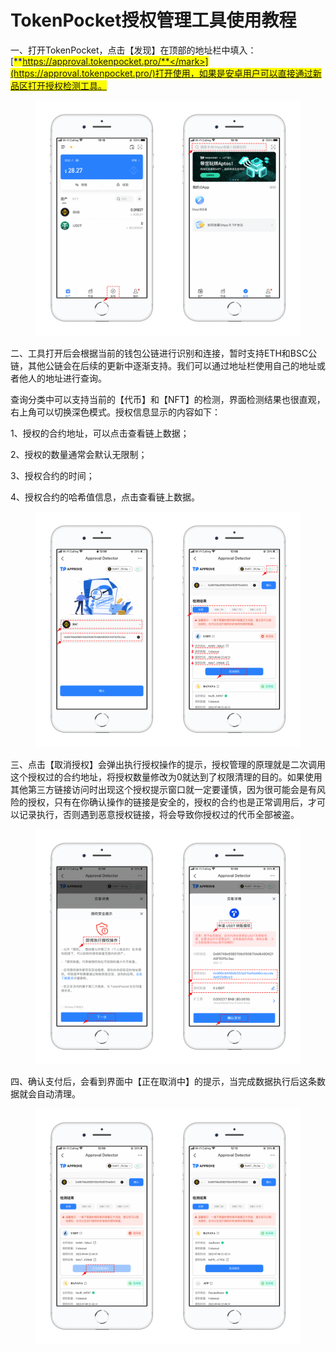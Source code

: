 # TokenPocket授权管理工具使用教程

一、打开TokenPocket，点击【发现】在顶部的地址栏中填入：[<mark style="color:blue;">**https://approval.tokenpocket.pro/**</mark>](https://approval.tokenpocket.pro/)打开使用，如果是安卓用户可以直接通过新品区打开授权检测工具。

<figure><img src="../../.gitbook/assets/0 拷贝.png" alt=""><figcaption></figcaption></figure>

二、工具打开后会根据当前的钱包公链进行识别和连接，暂时支持ETH和BSC公链，其他公链会在后续的更新中逐渐支持。我们可以通过地址栏使用自己的地址或者他人的地址进行查询。

查询分类中可以支持当前的【代币】和【NFT】的检测，界面检测结果也很直观，右上角可以切换深色模式。授权信息显示的内容如下：

1、授权的合约地址，可以点击查看链上数据；

2、授权的数量通常会默认无限制；

3、授权合约的时间；

4、授权合约的哈希值信息，点击查看链上数据。

<figure><img src="../../.gitbook/assets/1 (4) (3).png" alt=""><figcaption></figcaption></figure>

三、点击【取消授权】会弹出执行授权操作的提示，授权管理的原理就是二次调用这个授权过的合约地址，将授权数量修改为0就达到了权限清理的目的。如果使用其他第三方链接访问时出现这个授权提示窗口就一定要谨慎，因为很可能会是有风险的授权，只有在你确认操作的链接是安全的，授权的合约也是正常调用后，才可以记录执行，否则遇到恶意授权链接，将会导致你授权过的代币全部被盗。

<figure><img src="../../.gitbook/assets/2 (5) (1) (1).png" alt=""><figcaption></figcaption></figure>

四、确认支付后，会看到界面中【正在取消中】的提示，当完成数据执行后这条数据就会自动清理。

<figure><img src="../../.gitbook/assets/3 (3) (2).png" alt=""><figcaption></figcaption></figure>
